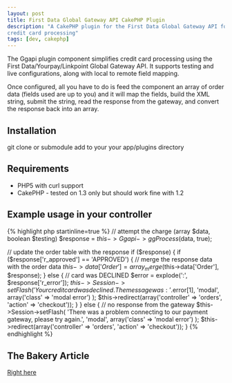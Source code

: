```yaml
---
layout: post
title: First Data Global Gateway API CakePHP Plugin
description: "A CakePHP plugin for the First Data Global Gateway API for
credit card processing"
tags: [dev, cakephp] 
---
```


The Ggapi plugin component simplifies credit card processing using the First Data/Yourpay/Linkpoint Global Gateway API. It supports testing and live configurations, along with local to remote field mapping.

Once configured, all you have to do is feed the component an array of order data (fields used are up to you) and it will map the fields, build the XML string, submit the string, read the response from the gateway, and convert the response back into an array.

Installation
------------

git clone or submodule add to your your app/plugins directory

Requirements
------------
* PHP5 with curl support
* CakePHP - tested on 1.3 only but should work fine with 1.2

Example usage in your controller
--------------------------------

{% highlight php startinline=true %}
// attempt the charge (array $data, boolean $testing)
$response = $this->Ggapi->ggProcess($data, true);

// update the order table with the response
if ($response) {
    if ($response['r_approved'] == 'APPROVED') {
        // merge the response data with the order data
        $this->data['Order'] = array_merge($this->data['Order'], $response);
    } else {
        // card was DECLINED
        $error = explode(':', $response['r_error']);
        $this->Session->setFlash(
            'Your credit card was declined. The message was: '.$error[1],
            'modal',
            array('class' => 'modal error')
        );
        $this->redirect(array('controller' => 'orders', 'action' => 'checkout'));
    }
} else {
    // no response from the gateway
    $this->Session->setFlash(
        'There was a problem connecting to our payment gateway, please try again.',
        'modal',
        array('class' => 'modal error')
    );
    $this->redirect(array('controller' => 'orders', 'action' => 'checkout'));
}
{% endhighlight %}

The Bakery Article
------------------

[Right here](http://bakery.cakephp.org/articles/chronon/2010/08/29/first-data-global-gateway-api-plugin-component)
